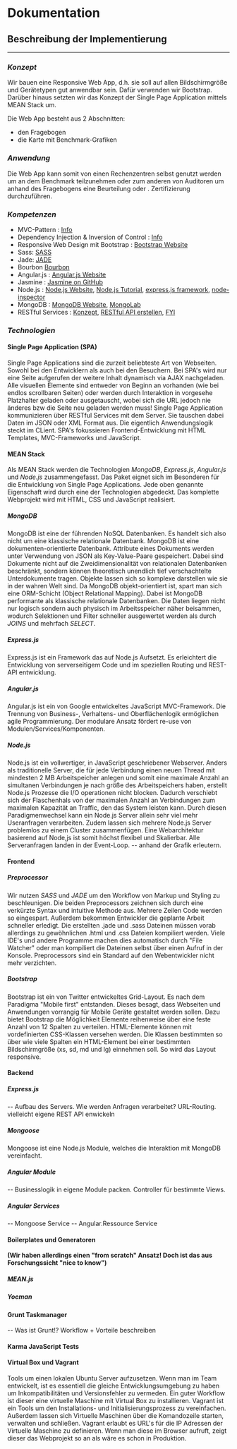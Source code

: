 # Dokumentation

## Beschreibung der Implementierung

- - - 

### _Konzept_
Wir bauen eine Responsive Web App, d.h. sie soll auf allen Bildschirmgröße und Gerätetypen
gut anwendbar sein. Dafür verwenden wir Bootstrap. Darüber hinaus setzten wir das Konzept 
der Single Page Application mittels MEAN Stack um.

Die Web App besteht aus 2 Abschnitten:
* den Fragebogen
* die Karte mit Benchmark-Grafiken

### _Anwendung_
Die Web App kann somit von einen Rechenzentren selbst genutzt werden um an dem
Benchmark teilzunehmen oder zum anderen von Auditoren um anhand des Fragebogens eine Beurteilung oder .
Zertifizierung durchzuführen.

### _Kompetenzen_
* MVC-Pattern :	[Info](http://de.wikipedia.org/wiki/Model_View_Controller)
* Dependency Injection & Inversion of Control : [Info](http://www.itwissen.info/definition/lexikon/Dependency-Injection-dependency-injection-DI.html)
* Responsive Web Design mit Bootstrap : [Bootstrap Website](http://getbootstrap.com/)
* Sass: [SASS](http://sass-lang.com/)
* Jade: [JADE](http://jade-lang.com/)
* Bourbon [Bourbon](http://bourbon.io/)
* Angular.js : [Angular.js Website](https://docs.angularjs.org/guide)
* Jasmine : [Jasmine on GitHub](https://github.com/jasmine/jasmine)
* Node.js : [Node.js Website](http://nodejs.org/), [Node.js Tutorial](http://nodeschool.io/), [express.js framework](http://expressjs.com/), [node-inspector](https://github.com/node-inspector/node-inspector)
* MongoDB : [MongoDB Website](http://www.mongodb.org/), [MongoLab](https://mongolab.com/)
* RESTful Services : [Konzept](https://www.youtube.com/watch?v=YCcAE2SCQ6k), [RESTful API erstellen](https://www.youtube.com/watch?v=MMOIr_VwwAk), [FYI](https://www.youtube.com/watch?v=7YcW25PHnAA)



### _Technologien_
#### Single Page Application (SPA)
Single Page Applications sind die zurzeit beliebteste Art von Webseiten. Sowohl bei den Entwicklern als auch bei den Besuchern. Bei SPA's wird nur eine Seite aufgerufen der weitere Inhalt dynamisch via AJAX nachgeladen.
Alle visuellen Elemente sind entweder von Beginn an vorhanden (wie bei endlos scrollbaren Seiten) oder werden durch Interaktion in vorgesehe Platzhalter geladen oder ausgetauscht, wobei sich die URL jedoch nie änderes bzw die Seite neu geladen werden muss!
Single Page Application kommunizieren über RESTful Services mit dem Server. Sie tauschen dabei Daten im JSON oder XML Format aus. Die eigentlich Anwendungslogik steckt im CLient.
SPA's fokussieren Frontend-Entwicklung mit HTML Templates, MVC-Frameworks und JavaScript.

#### MEAN Stack
Als MEAN Stack werden die Technologien *MongoDB*, *Express.js*, *Angular.js* und *Node.js* zusammengefasst. Das Paket eignet sich im Besonderen für die Entwicklung von Single Page Applications.
Jede oben genannte Eigenschaft wird durch eine der Technologien abgedeckt. Das komplette Webprojekt wird mit HTML, CSS und JavaScript realisiert.

##### MongoDB
MongoDB ist eine der führenden NoSQL Datenbanken. Es handelt sich also nicht um eine klassische relationale Datenbank. MongoDB ist eine dokumenten-orientierte Datenbank. Attribute eines Dokuments werden unter Verwendung von JSON als Key-Value-Paare gespeichert. Dabei
sind Dokumente nicht auf die Zweidimensionalität von relationalen Datenbanken beschränkt, sondern können theoretisch unendlich tief verschachtelte Unterdokumente tragen. Objekte lassen sich so komplexe darstellen wie sie in der wahren Welt sind. Da MongoDB objekt-orientiert ist, spart man sich eine ORM-Schicht (Object Relational Mapping).
Dabei ist MongoDB performante als klassische relationale Datenbanken. Die Daten liegen nicht nur logisch sondern auch physisch im Arbeitsspeicher näher beisammen, wodurch Selektionen und Filter schneller ausgewertet werden als
durch *JOINS* und mehrfach *SELECT*.

##### Express.js
Express.js ist ein Framework das auf Node.js Aufsetzt. Es erleichtert die Entwicklung von serverseitigem Code und im speziellen Routing und REST-API entwicklung.

##### Angular.js
Angular.js ist ein von Google entwickeltes JavaScript MVC-Framework. Die Trennung von Business-, Verhaltens- und Oberflächenlogik ermöglichen agile Programmierung.
Der modulare Ansatz fördert re-use von Modulen/Services/Komponenten.

##### Node.js
Node.js ist ein vollwertiger, in JavaScript geschriebener Webserver. Anders als traditionelle Server, die für jede Verbindung einen neuen Thread mit mindesten 2 MB Arbeitspeicher anlegen und somit eine maximale Anzahl an simultanen Verbindungen je nach
größe des Arbeitspeichers haben, erstellt Node.js Prozesse die I/O operationen nicht blocken. Dadurch verschiebt sich der Flaschenhals von der maximalen Anzahl an Verbindungen zum maximalen Kapazität an Traffic, den das System leisten kann. Durch
diesen Paradigmenwechsel kann ein Node.js Server allein sehr viel mehr Useranfragen verarbeiten. Zudem lassen sich mehrere Node.js Server problemlos zu einem Cluster zusammenfügen. Eine Webarchitektur basierend auf Node,js ist somit höchst flexibel und Skalierbar.
Alle Serveranfragen landen in der Event-Loop. -- anhand der Grafik erleutern.

#### Frontend
##### Preprocessor
Wir nutzen *SASS* und *JADE* um den Workflow von Markup und Styling zu beschleunigen. Die beiden Preprocessors zeichnen sich durch eine verkürzte Syntax und
intuitive Methode aus. Mehrere Zeilen Code werden so eingespart. Außerdem bekommen Entwickler die geplante Arbeit schneller erledigt.
Die erstellten .jade und .sass Dateinen müssen vorab allerdings zu gewöhnlichen .html und .css Dateien kompiliert werden. Viele IDE's und andere Programme machen dies automatisch durch "File Watcher"
oder man kompiliert die Dateinen selbst über einen Aufruf in der Konsole.
Preprocessors sind ein Standard auf den Webentwickler nicht mehr verzichten.
##### Bootstrap
Bootstrap ist ein von Twitter entwickeltes Grid-Layout. Es nach dem Paradigma "Mobile first" entstanden. Dieses besagt, dass Webseiten und Anwendungen vorrangig für Mobile Geräte gestaltet werden sollen.
Dazu bietet Bootstrap die Möglichkeit Elemente reihenweise über eine feste Anzahl von 12 Spalten zu verteilen. HTML-Elemente können mit vordefinierten CSS-Klassen versehen werden. Die Klassen bestimmten so über wie viele Spalten
ein HTML-Element bei einer bestimmten Bildschirmgröße (xs, sd, md und lg) einnehmen soll. So wird das Layout responsive.

#### Backend
##### Express.js
-- Aufbau des Servers. Wie werden Anfragen verarbeitet? URL-Routing. vielleicht eigene REST API enwickeln
##### Mongoose
Mongoose ist eine Node.js Module, welches die Interaktion mit MongoDB vereinfacht.
##### Angular Module
-- Businesslogik in eigene Module packen. Controller für bestimmte Views.
##### Angular Services
-- Mongoose Service
-- Angular.Ressource Service

#### Boilerplates und Generatoren
**(Wir haben allerdings einen "from scratch" Ansatz! Doch ist das aus Forschungssicht "nice to know")**
##### MEAN.js
##### Yoeman

#### Grunt Taskmanager
-- Was ist Grunt!? Workflow + Vorteile beschreiben

#### Karma JavaScript Tests

#### Virtual Box und Vagrant
Tools um einen lokalen Ubuntu Server aufzusetzen. Wenn man im Team entwickelt, ist es essentiell die gleiche Entwicklungsumgebung zu haben um Inkompatibilitäten und Versionsfehler zu vermeden. Ein guter Workflow ist dieser eine virtuelle Maschine
mit Virtual Box zu installieren. Vagrant ist ein Tools um den Installations- und Initialisierungsprozess zu vereinfachen. Außerdem lassen sich Virtuelle Maschinen über die Komandozeile starten, verwalten und schließen. Vagrant erlaubt es URL's für die IP Adressen der Virtuelle Maschine zu definieren.
Wenn man diese im Browser aufruft, zeigt dieser das Webprojekt so an als wäre es schon in Produktion.
